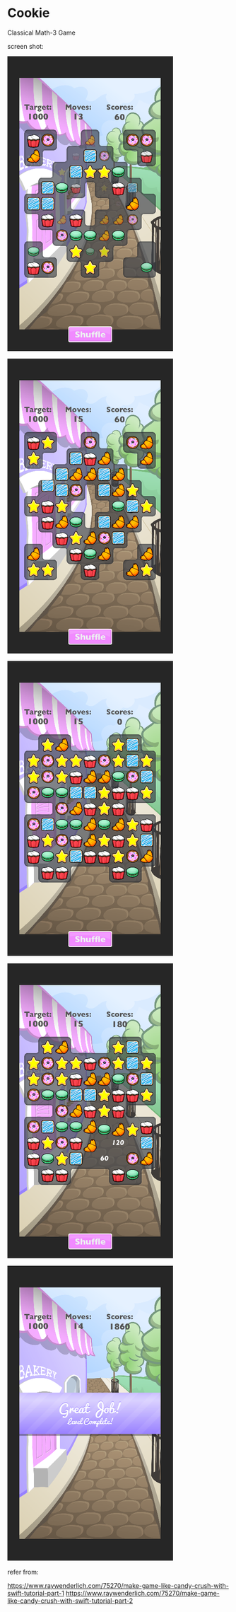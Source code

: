 # Cookie
Classical Math-3 Game

screen shot:

![Snap 1](https://github.com/wu0792/Cookie/blob/master/snap/snap%20(1).png)

![Snap 5](https://github.com/wu0792/Cookie/blob/master/snap/snap%20(5).png)

![Snap 2](https://github.com/wu0792/Cookie/blob/master/snap/snap%20(2).png)

![Snap 3](https://github.com/wu0792/Cookie/blob/master/snap/snap%20(3).png)

![Snap 4](https://github.com/wu0792/Cookie/blob/master/snap/snap%20(4).png)

refer from:

https://www.raywenderlich.com/75270/make-game-like-candy-crush-with-swift-tutorial-part-1
https://www.raywenderlich.com/75270/make-game-like-candy-crush-with-swift-tutorial-part-2
